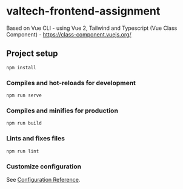 # valtech-frontend-assignment

Based on Vue CLI - using Vue 2, Tailwind and Typescript (Vue Class Component) - https://class-component.vuejs.org/


## Project setup
```
npm install
```

### Compiles and hot-reloads for development
```
npm run serve
```

### Compiles and minifies for production
```
npm run build
```

### Lints and fixes files
```
npm run lint
```

### Customize configuration
See [Configuration Reference](https://cli.vuejs.org/config/).
